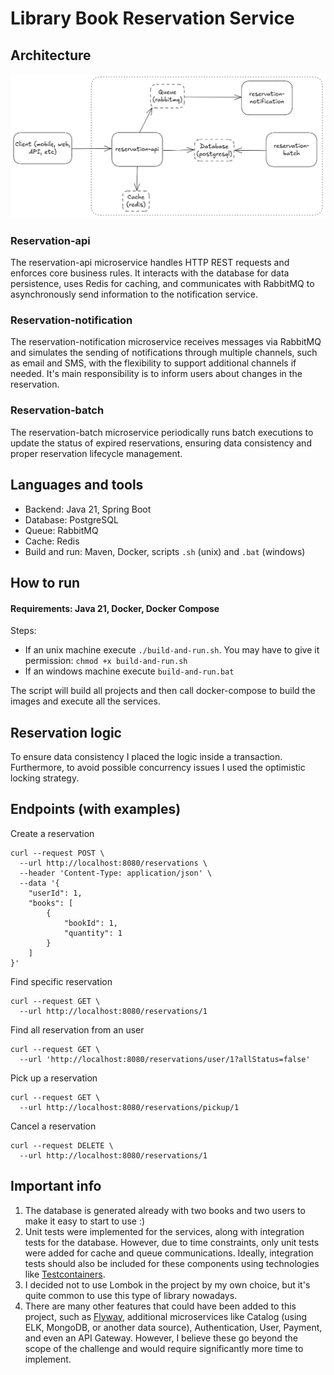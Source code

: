 # Library Book Reservation Service

## Architecture
![Architecture](docs/images/architecture.png)

### Reservation-api
The reservation-api microservice handles HTTP REST requests and enforces core business rules. It interacts with the database for data persistence, uses Redis for caching, and communicates with RabbitMQ to asynchronously send information to the notification service.

### Reservation-notification
The reservation-notification microservice receives messages via RabbitMQ and simulates the sending of notifications through multiple channels, such as email and SMS, with the flexibility to support additional channels if needed. It's main responsibility is to inform users about changes in the reservation.

### Reservation-batch
The reservation-batch microservice periodically runs batch executions to update the status of expired reservations, ensuring data consistency and proper reservation lifecycle management.

## Languages and tools
- Backend: Java 21, Spring Boot
- Database: PostgreSQL
- Queue: RabbitMQ
- Cache: Redis
- Build and run: Maven, Docker, scripts `.sh` (unix) and `.bat` (windows)

## How to run
#### Requirements: Java 21, Docker, Docker Compose

Steps:
- If an unix machine execute `./build-and-run.sh`. You may have to give it permission: `chmod +x build-and-run.sh`
- If an windows machine execute `build-and-run.bat`

The script will build all projects and then call docker-compose to build the images and execute all the services.

## Reservation logic
To ensure data consistency I placed the logic inside a transaction. Furthermore, to avoid possible concurrency issues I used the optimistic locking strategy.

## Endpoints (with examples)
Create a reservation
```
curl --request POST \
  --url http://localhost:8080/reservations \
  --header 'Content-Type: application/json' \
  --data '{
	"userId": 1,
	"books": [
		{
			"bookId": 1,
			"quantity": 1
		}
	]
}'
```

Find specific reservation
```
curl --request GET \
  --url http://localhost:8080/reservations/1
```

Find all reservation from an user
```
curl --request GET \
  --url 'http://localhost:8080/reservations/user/1?allStatus=false'
```

Pick up a reservation
```
curl --request GET \
  --url http://localhost:8080/reservations/pickup/1
```

Cancel a reservation
```
curl --request DELETE \
  --url http://localhost:8080/reservations/1
```

## Important info
1. The database is generated already with two books and two users to make it easy to start to use :)
2. Unit tests were implemented for the services, along with integration tests for the database. However, due to time constraints, only unit tests were added for cache and queue communications. Ideally, integration tests should also be included for these components using technologies like [Testcontainers](https://testcontainers.com).
3. I decided not to use Lombok in the project by my own choice, but it's quite common to use this type of library nowadays.
4. There are many other features that could have been added to this project, such as [Flyway](https://www.red-gate.com/products/flyway/), additional microservices like Catalog (using ELK, MongoDB, or another data source), Authentication, User, Payment, and even an API Gateway. However, I believe these go beyond the scope of the challenge and would require significantly more time to implement.